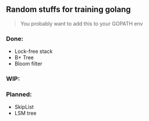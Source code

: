 ## Random stuffs for training golang

> You probably want to add this to your GOPATH env

### Done:
- Lock-free stack
- B+ Tree
- Bloom filter

### WIP:


### Planned:
- SkipList
- LSM tree